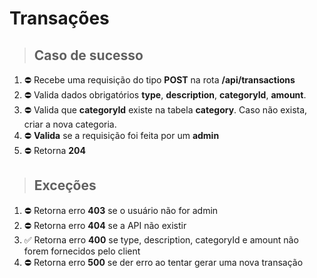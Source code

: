 # Transações

> ## Caso de sucesso

1. ⛔ Recebe uma requisição do tipo **POST** na rota **/api/transactions**
2. ⛔ Valida dados obrigatórios **type**, **description**, **categoryId**, **amount**.
3. ⛔ Valida que **categoryId** existe na tabela **category**. Caso não exista, criar a nova categoria.
4. ⛔ **Valida** se a requisição foi feita por um **admin**
5. ⛔ Retorna **204**

> ## Exceções

1. ⛔ Retorna erro **403** se o usuário não for admin
2. ⛔ Retorna erro **404** se a API não existir
3. ✅ Retorna erro **400** se type, description, categoryId e amount não forem fornecidos pelo client
4. ⛔ Retorna erro **500** se der erro ao tentar gerar uma nova transação